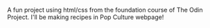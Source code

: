 A fun project using html/css from the foundation course of The Odin Project.
I'll be making recipes in Pop Culture webpage!